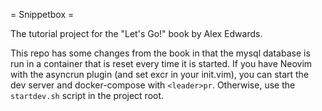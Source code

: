 = Snippetbox =

The tutorial project for the "Let's Go!" book by Alex Edwards.

This repo has some changes from the book in that the mysql database
is run in a container that is reset every time it is started. If you
have Neovim with the asyncrun plugin (and set excr in your init.vim),
you can start the dev server and docker-compose with `<leader>pr`. Otherwise,
use the `startdev.sh` script in the project root.
